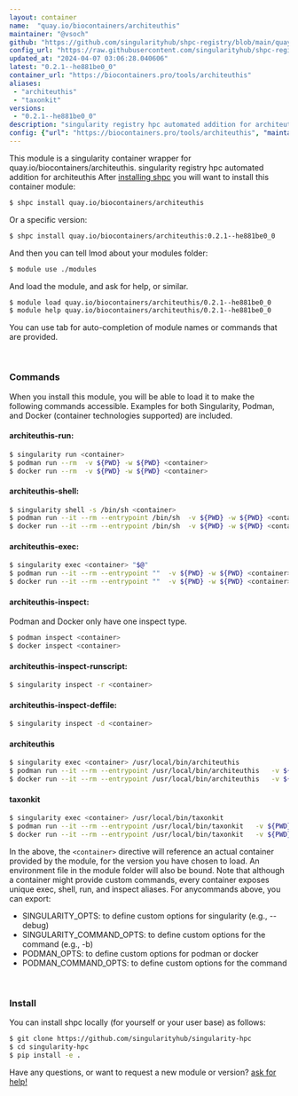 ```yaml
---
layout: container
name:  "quay.io/biocontainers/architeuthis"
maintainer: "@vsoch"
github: "https://github.com/singularityhub/shpc-registry/blob/main/quay.io/biocontainers/architeuthis/container.yaml"
config_url: "https://raw.githubusercontent.com/singularityhub/shpc-registry/main/quay.io/biocontainers/architeuthis/container.yaml"
updated_at: "2024-04-07 03:06:28.040606"
latest: "0.2.1--he881be0_0"
container_url: "https://biocontainers.pro/tools/architeuthis"
aliases:
 - "architeuthis"
 - "taxonkit"
versions:
 - "0.2.1--he881be0_0"
description: "singularity registry hpc automated addition for architeuthis"
config: {"url": "https://biocontainers.pro/tools/architeuthis", "maintainer": "@vsoch", "description": "singularity registry hpc automated addition for architeuthis", "latest": {"0.2.1--he881be0_0": "sha256:72ef08355e8d61b8b08835872e66971b7502900a204b9f52e314b3694436b1d0"}, "tags": {"0.2.1--he881be0_0": "sha256:72ef08355e8d61b8b08835872e66971b7502900a204b9f52e314b3694436b1d0"}, "docker": "quay.io/biocontainers/architeuthis", "aliases": {"architeuthis": "/usr/local/bin/architeuthis", "taxonkit": "/usr/local/bin/taxonkit"}}
---
```


This module is a singularity container wrapper for quay.io/biocontainers/architeuthis.
singularity registry hpc automated addition for architeuthis
After [installing shpc](#install) you will want to install this container module:


```bash
$ shpc install quay.io/biocontainers/architeuthis
```

Or a specific version:

```bash
$ shpc install quay.io/biocontainers/architeuthis:0.2.1--he881be0_0
```

And then you can tell lmod about your modules folder:

```bash
$ module use ./modules
```

And load the module, and ask for help, or similar.

```bash
$ module load quay.io/biocontainers/architeuthis/0.2.1--he881be0_0
$ module help quay.io/biocontainers/architeuthis/0.2.1--he881be0_0
```

You can use tab for auto-completion of module names or commands that are provided.

<br>

### Commands

When you install this module, you will be able to load it to make the following commands accessible.
Examples for both Singularity, Podman, and Docker (container technologies supported) are included.

#### architeuthis-run:

```bash
$ singularity run <container>
$ podman run --rm  -v ${PWD} -w ${PWD} <container>
$ docker run --rm  -v ${PWD} -w ${PWD} <container>
```

#### architeuthis-shell:

```bash
$ singularity shell -s /bin/sh <container>
$ podman run --it --rm --entrypoint /bin/sh  -v ${PWD} -w ${PWD} <container>
$ docker run --it --rm --entrypoint /bin/sh  -v ${PWD} -w ${PWD} <container>
```

#### architeuthis-exec:

```bash
$ singularity exec <container> "$@"
$ podman run --it --rm --entrypoint ""  -v ${PWD} -w ${PWD} <container> "$@"
$ docker run --it --rm --entrypoint ""  -v ${PWD} -w ${PWD} <container> "$@"
```

#### architeuthis-inspect:

Podman and Docker only have one inspect type.

```bash
$ podman inspect <container>
$ docker inspect <container>
```

#### architeuthis-inspect-runscript:

```bash
$ singularity inspect -r <container>
```

#### architeuthis-inspect-deffile:

```bash
$ singularity inspect -d <container>
```


#### architeuthis

```bash
$ singularity exec <container> /usr/local/bin/architeuthis
$ podman run --it --rm --entrypoint /usr/local/bin/architeuthis   -v ${PWD} -w ${PWD} <container> -c " $@"
$ docker run --it --rm --entrypoint /usr/local/bin/architeuthis   -v ${PWD} -w ${PWD} <container> -c " $@"
```


#### taxonkit

```bash
$ singularity exec <container> /usr/local/bin/taxonkit
$ podman run --it --rm --entrypoint /usr/local/bin/taxonkit   -v ${PWD} -w ${PWD} <container> -c " $@"
$ docker run --it --rm --entrypoint /usr/local/bin/taxonkit   -v ${PWD} -w ${PWD} <container> -c " $@"
```



In the above, the `<container>` directive will reference an actual container provided
by the module, for the version you have chosen to load. An environment file in the
module folder will also be bound. Note that although a container
might provide custom commands, every container exposes unique exec, shell, run, and
inspect aliases. For anycommands above, you can export:

 - SINGULARITY_OPTS: to define custom options for singularity (e.g., --debug)
 - SINGULARITY_COMMAND_OPTS: to define custom options for the command (e.g., -b)
 - PODMAN_OPTS: to define custom options for podman or docker
 - PODMAN_COMMAND_OPTS: to define custom options for the command

<br>

### Install

You can install shpc locally (for yourself or your user base) as follows:

```bash
$ git clone https://github.com/singularityhub/singularity-hpc
$ cd singularity-hpc
$ pip install -e .
```

Have any questions, or want to request a new module or version? [ask for help!](https://github.com/singularityhub/singularity-hpc/issues)